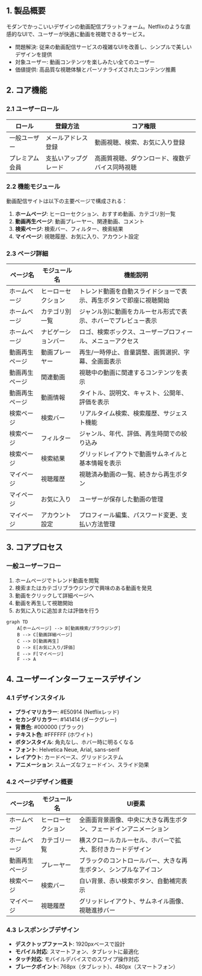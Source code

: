## 1. 製品概要
モダンでかっこいいデザインの動画配信プラットフォーム。Netflixのような直感的なUIで、ユーザーが快適に動画を視聴できるサービス。
- 問題解決: 従来の動画配信サービスの複雑なUIを改善し、シンプルで美しいデザインを提供
- 対象ユーザー: 動画コンテンツを楽しみたい全てのユーザー
- 価値提供: 高品質な視聴体験とパーソナライズされたコンテンツ推薦

## 2. コア機能

### 2.1 ユーザーロール
| ロール | 登録方法 | コア権限 |
|------|----------|----------|
| 一般ユーザー | メールアドレス登録 | 動画視聴、検索、お気に入り登録 |
| プレミアム会員 | 支払いアップグレード | 高画質視聴、ダウンロード、複数デバイス同時視聴 |

### 2.2 機能モジュール
動画配信サイトは以下の主要ページで構成される：
1. **ホームページ**: ヒーローセクション、おすすめ動画、カテゴリ別一覧
2. **動画再生ページ**: 動画プレーヤー、関連動画、コメント
3. **検索ページ**: 検索バー、フィルター、検索結果
4. **マイページ**: 視聴履歴、お気に入り、アカウント設定

### 2.3 ページ詳細
| ページ名 | モジュール名 | 機能説明 |
|-----------|-------------|-------------|
| ホームページ | ヒーローセクション | トレンド動画を自動スライドショーで表示、再生ボタンで即座に視聴開始 |
| ホームページ | カテゴリ別一覧 | ジャンル別に動画をカルーセル形式で表示、ホバーでプレビュー表示 |
| ホームページ | ナビゲーションバー | ロゴ、検索ボックス、ユーザープロフィール、メニューアクセス |
| 動画再生ページ | 動画プレーヤー | 再生/一時停止、音量調整、画質選択、字幕、全画面表示 |
| 動画再生ページ | 関連動画 | 視聴中の動画に関連するコンテンツを表示 |
| 動画再生ページ | 動画情報 | タイトル、説明文、キャスト、公開年、評価を表示 |
| 検索ページ | 検索バー | リアルタイム検索、検索履歴、サジェスト機能 |
| 検索ページ | フィルター | ジャンル、年代、評価、再生時間での絞り込み |
| 検索ページ | 検索結果 | グリッドレイアウトで動画サムネイルと基本情報を表示 |
| マイページ | 視聴履歴 | 視聴済み動画の一覧、続きから再生ボタン |
| マイページ | お気に入り | ユーザーが保存した動画の管理 |
| マイページ | アカウント設定 | プロフィール編集、パスワード変更、支払い方法管理 |

## 3. コアプロセス
### 一般ユーザーフロー
1. ホームページでトレンド動画を閲覧
2. 検索またはカテゴリブラウジングで興味のある動画を発見
3. 動画をクリックして詳細ページへ
4. 動画を再生して視聴開始
5. お気に入りに追加または評価を行う

```mermaid
graph TD
    A[ホームページ] --> B[動画検索/ブラウジング]
    B --> C[動画詳細ページ]
    C --> D[動画再生]
    D --> E[お気に入り/評価]
    E --> F[マイページ]
    F --> A
```

## 4. ユーザーインターフェースデザイン

### 4.1 デザインスタイル
- **プライマリカラー**: #E50914 (Netflixレッド)
- **セカンダリカラー**: #141414 (ダークグレー)
- **背景色**: #000000 (ブラック)
- **テキスト色**: #FFFFFF (ホワイト)
- **ボタンスタイル**: 角丸なし、ホバー時に明るくなる
- **フォント**: Helvetica Neue, Arial, sans-serif
- **レイアウト**: カードベース、グリッドシステム
- **アニメーション**: スムーズなフェードイン、スライド効果

### 4.2 ページデザイン概要
| ページ名 | モジュール名 | UI要素 |
|-----------|-------------|-------------|
| ホームページ | ヒーローセクション | 全画面背景画像、中央に大きな再生ボタン、フェードインアニメーション |
| ホームページ | カテゴリ一覧 | 横スクロールカルーセル、ホバーで拡大、影付きカードデザイン |
| 動画再生ページ | プレーヤー | ブラックのコントロールバー、大きな再生ボタン、シンプルなアイコン |
| 検索ページ | 検索バー | 白い背景、赤い検索ボタン、自動補完表示 |
| マイページ | 視聴履歴 | グリッドレイアウト、サムネイル画像、視聴進捗バー |

### 4.3 レスポンシブデザイン
- **デスクトップファースト**: 1920pxベースで設計
- **モバイル対応**: スマートフォン、タブレットに最適化
- **タッチ対応**: モバイルデバイスでのスワイプ操作対応
- **ブレークポイント**: 768px（タブレット）、480px（スマートフォン）